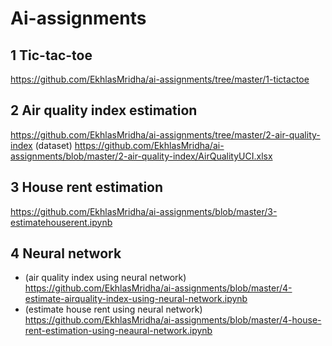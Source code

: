 # Ai-assignments

##  1 Tic-tac-toe
https://github.com/EkhlasMridha/ai-assignments/tree/master/1-tictactoe

## 2 Air quality index estimation
https://github.com/EkhlasMridha/ai-assignments/tree/master/2-air-quality-index
(dataset) https://github.com/EkhlasMridha/ai-assignments/blob/master/2-air-quality-index/AirQualityUCI.xlsx

## 3 House rent estimation
https://github.com/EkhlasMridha/ai-assignments/blob/master/3-estimatehouserent.ipynb

## 4 Neural network
* (air quality index using neural network) https://github.com/EkhlasMridha/ai-assignments/blob/master/4-estimate-airquality-index-using-neural-network.ipynb
* (estimate house rent using neural network) https://github.com/EkhlasMridha/ai-assignments/blob/master/4-house-rent-estimation-using-neaural-network.ipynb
 

